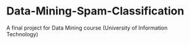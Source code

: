 # Data-Mining-Spam-Classification
A final project for Data Mining course (University of Information Technology)
